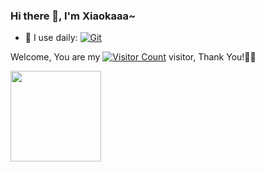 ### Hi there 👋, I'm Xiaokaaa~



- 🚀 I use daily:
   [![Git](https://img.shields.io/badge/-Git-000000?logo=git&logoColor=FF7043)](https://blog.i-xiao.space/)

Welcome, You are my [![Visitor Count](https://profile-counter.glitch.me/Xiaokaaa/count.svg)](https://blog.i-Xiaokaaa.space/) visitor, Thank You!🎉🎉
<!-- [![Top Langs](https://github-readme-stats.vercel.app/api/top-langs/?username=Xiaokaaa&theme=flag-india)](https://github.com/Xiaokaaa/github-readme-stats) -->
[<span><img src="https://github-readme-stats.vercel.app/api?username=Xiaokaaa&count_private=true&show_icons=true" height=145/></span>](https://blog.Xiaokaaa.space/)
<!--
**Xiaokaaa/Xiaokaaa** is a ✨ _special_ ✨ repository because its `README.md` (this file) appears on your GitHub profile.

Here are some ideas to get you started:

- 🔭 I’m currently working on ...
- 🌱 I’m currently learning ...
- 👯 I’m looking to collaborate on ...
- 🤔 I’m looking for help with ...
- 💬 Ask me about ...
- 📫 How to reach me: ...
- 😄 Pronouns: ...
- ⚡ Fun fact: ...
-->
